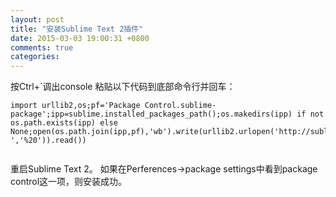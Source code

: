 ```yaml
---
layout: post
title: "安装Sublime Text 2插件"
date: 2015-03-03 19:00:31 +0800
comments: true
categories: 
---
```


按Ctrl+`调出console
粘贴以下代码到底部命令行并回车：

```
import urllib2,os;pf='Package Control.sublime-package';ipp=sublime.installed_packages_path();os.makedirs(ipp) if not os.path.exists(ipp) else None;open(os.path.join(ipp,pf),'wb').write(urllib2.urlopen('http://sublime.wbond.net/'+pf.replace(' ','%20')).read())


```
重启Sublime Text 2。
如果在Perferences->package settings中看到package control这一项，则安装成功。
